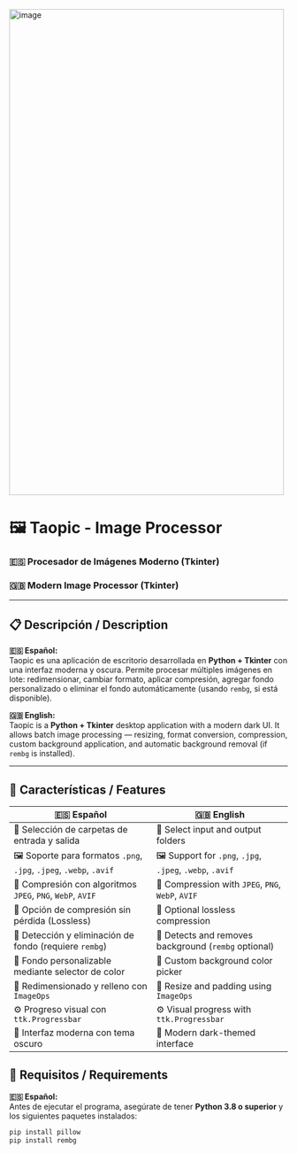 <img width="497" height="878" alt="image" src="https://github.com/user-attachments/assets/d6c3e1b2-788d-4a65-a6bd-357ff092a719" />


# 🖼️ Taopic - Image Processor  
### 🇪🇸 Procesador de Imágenes Moderno (Tkinter)  
### 🇬🇧 Modern Image Processor (Tkinter)

---

## 📋 Descripción / Description

**🇪🇸 Español:**  
Taopic es una aplicación de escritorio desarrollada en **Python + Tkinter** con una interfaz moderna y oscura. Permite procesar múltiples imágenes en lote: redimensionar, cambiar formato, aplicar compresión, agregar fondo personalizado o eliminar el fondo automáticamente (usando `rembg`, si está disponible).  

**🇬🇧 English:**  
Taopic is a **Python + Tkinter** desktop application with a modern dark UI. It allows batch image processing — resizing, format conversion, compression, custom background application, and automatic background removal (if `rembg` is installed).  

---

## 🚀 Características / Features

| 🇪🇸 Español | 🇬🇧 English |
|-------------|-------------|
| 📁 Selección de carpetas de entrada y salida | 📁 Select input and output folders |
| 🖼️ Soporte para formatos `.png`, `.jpg`, `.jpeg`, `.webp`, `.avif` | 🖼️ Support for `.png`, `.jpg`, `.jpeg`, `.webp`, `.avif` |
| 🔧 Compresión con algoritmos `JPEG`, `PNG`, `WebP`, `AVIF` | 🔧 Compression with `JPEG`, `PNG`, `WebP`, `AVIF` |
| 🧩 Opción de compresión sin pérdida (Lossless) | 🧩 Optional lossless compression |
| 🧠 Detección y eliminación de fondo (requiere `rembg`) | 🧠 Detects and removes background (`rembg` optional) |
| 🎨 Fondo personalizable mediante selector de color | 🎨 Custom background color picker |
| 📐 Redimensionado y relleno con `ImageOps` | 📐 Resize and padding using `ImageOps` |
| ⚙️ Progreso visual con `ttk.Progressbar` | ⚙️ Visual progress with `ttk.Progressbar` |
| 🌙 Interfaz moderna con tema oscuro | 🌙 Modern dark-themed interface |



## 🧰 Requisitos / Requirements

**🇪🇸 Español:**  
Antes de ejecutar el programa, asegúrate de tener **Python 3.8 o superior** y los siguientes paquetes instalados:

```bash
pip install pillow
pip install rembg





